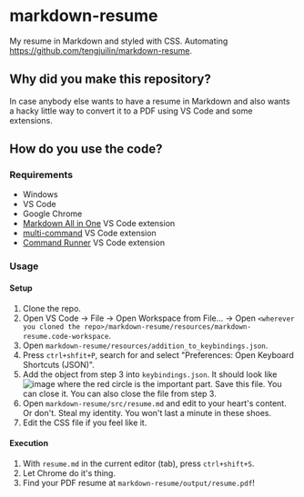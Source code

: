 # markdown-resume
My resume in Markdown and styled with CSS. Automating https://github.com/tengjuilin/markdown-resume.

## Why did you make this repository?
In case anybody else wants to have a resume in Markdown and also wants a hacky little way to convert it to a PDF using VS Code and some extensions.

## How do you use the code?

### Requirements
- Windows
- VS Code
- Google Chrome
- [Markdown All in One](https://marketplace.visualstudio.com/items?itemName=yzhang.markdown-all-in-one) VS Code extension
- [multi-command](https://marketplace.visualstudio.com/items?itemName=ryuta46.multi-command) VS Code extension
- [Command Runner](https://marketplace.visualstudio.com/items?itemName=edonet.vscode-command-runner) VS Code extension

### Usage

#### Setup
1. Clone the repo.
2. Open VS Code -> File -> Open Workspace from File... -> Open `<wherever you cloned the repo>/markdown-resume/resources/markdown-resume.code-workspace`.
3. Open `markdown-resume/resources/addition_to_keybindings.json`.
4. Press `ctrl+shfit+P`, search for and select "Preferences: Open Keyboard Shortcuts (JSON)".
5. Add the object from step 3 into `keybindings.json`. It should look like
  ![image](https://github.com/ThomasLatham/markdown-resume/assets/32628434/388551fa-8c85-49e6-8e11-ee05a87f905b)
  where the red circle is the important part. Save this file. You can close it. You can also close the file from step 3.
6. Open `markdown-resume/src/resume.md` and edit to your heart's content. Or don't. Steal my identity. You won't last a minute in these shoes.
7. Edit the CSS file if you feel like it.

#### Execution
1. With `resume.md` in the current editor (tab), press `ctrl+shift+S`.
2. Let Chrome do it's thing.
3. Find your PDF resume at `markdown-resume/output/resume.pdf`!
